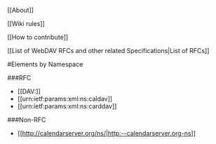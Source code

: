 <!-- --- title:DAVWiki -->
[[About]]

[[Wiki rules]]

[[How to contribute]]

[[List of WebDAV RFCs and other related Specifications|List of RFCs]]


#Elements by Namespace

###RFC

* [[DAV:]]
* [[urn:ietf:params:xml:ns:caldav]]
* [[urn:ietf:params:xml:ns:carddav]]

###Non-RFC

* [[http://calendarserver.org/ns/|http:--calendarserver.org-ns]]
